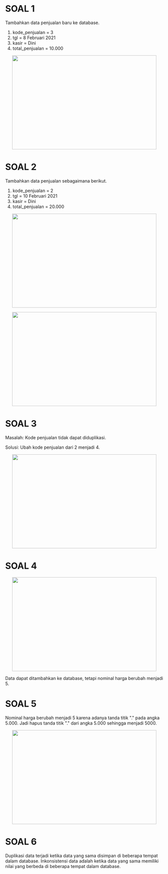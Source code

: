 <h1> SOAL 1 </h1>
Tambahkan data penjualan baru ke database.


1.	kode_penjualan = 3 
2.	tgl = 8 Februari 2021
3.	kasir = Dini
4.	total_penjualan = 10.000
<p align="center">
  <img width="460" height="300" src="https://i.imgur.com/LxUH0JM.png">
</p>

<h1>SOAL 2 </h1>
Tambahkan data penjualan sebagaimana berikut.

1.	kode_penjualan = 2
2.	tgl = 10 Februari 2021
3.	kasir = Dini
4.	total_penjualan = 20.000
<p align="center">
  <img width="460" height="300" src="https://i.imgur.com/GOAExIq.png">
</p>
<p align="center">
  <img width="460" height="300" src="https://i.imgur.com/2FcZ2pH.png">
</p>

<h1>SOAL 3 </h1>
Masalah:
Kode penjualan tidak dapat diduplikasi.

Solusi:
Ubah kode penjualan dari 2 menjadi 4.
<p align="center">
  <img width="460" height="300" src="https://i.imgur.com/qW5VQP4.png">
</p>

<h1> SOAL 4 </h1>
<p align="center">
  <img width="460" height="300" src="https://i.imgur.com/L2eIkem.png">
</p>
Data dapat ditambahkan ke database, tetapi nominal harga berubah menjadi 5.

<h1> SOAL 5 </h1>
Nominal harga berubah menjadi 5 karena adanya tanda titik "." pada angka 5.000.
Jadi hapus tanda titik "." dari angka 5.000 sehingga menjadi 5000.
<p align="center">
  <img width="460" height="300" src="https://i.imgur.com/AiYRCwD.png">
</p>

<h1> SOAL 6 </h1>
Duplikasi data terjadi ketika data yang sama disimpan di beberapa tempat dalam database.
Inkonsistensi data adalah ketika data yang sama memiliki nilai yang berbeda di beberapa tempat dalam database.
